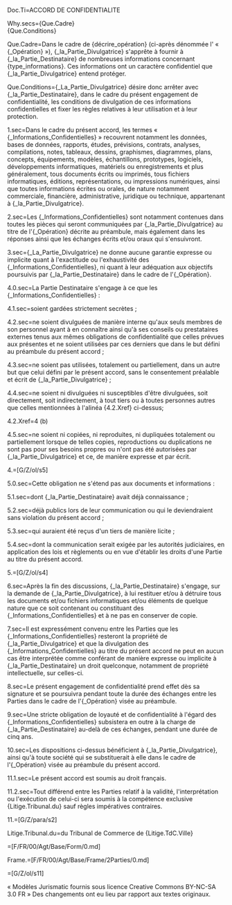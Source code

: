 Doc.Ti=ACCORD DE CONFIDENTIALITE

Why.secs={Que.Cadre}<br>{Que.Conditions}

Que.Cadre=Dans le cadre de {décrire_opération} (ci-après dénommée l' « {_Opération} »), {_la_Partie_Divulgatrice} s'apprête à fournir à {_la_Partie_Destinataire} de nombreuses informations concernant {type_informations}. Ces informations ont un caractère confidentiel que {_la_Partie_Divulgatrice} entend protéger.

Que.Conditions={_La_Partie_Divulgatrice} désire donc arrêter avec {_la_Partie_Destinataire}, dans le cadre du présent engagement de confidentialité, les conditions de divulgation de ces informations confidentielles et fixer les règles relatives à leur utilisation et à leur protection.

1.sec=Dans le cadre du présent accord, les termes « {_Informations_Confidentielles} » recouvrent notamment les données, bases de données, rapports, études, prévisions, contrats, analyses, compilations, notes, tableaux, dessins, graphismes, diagrammes, plans, concepts, équipements, modèles, échantillons, prototypes, logiciels, développements informatiques, matériels ou enregistrements et plus généralement, tous documents écrits ou imprimés, tous fichiers informatiques, éditions, représentations, ou impressions numériques, ainsi que toutes informations écrites ou orales, de nature notamment commerciale, financière, administrative, juridique ou technique, appartenant à {_la_Partie_Divulgatrice}.

2.sec=Les {_Informations_Confidentielles} sont notamment contenues dans toutes les pièces qui seront communiquées par {_la_Partie_Divulgatrice} au titre de l'{_Opération} décrite au préambule, mais également dans les réponses ainsi que les échanges écrits et/ou oraux qui s'ensuivront.

3.sec={_La_Partie_Divulgatrice} ne donne aucune garantie expresse ou implicite quant à l'exactitude ou l'exhaustivité des {_Informations_Confidentielles}, ni quant à leur adéquation aux objectifs poursuivis par {_la_Partie_Destinataire} dans le cadre de l'{_Opération}.

4.0.sec=La Partie Destinataire s'engage à ce que les {_Informations_Confidentielles} :

4.1.sec=soient gardées strictement secrètes ;

4.2.sec=ne soient divulguées de manière interne qu'aux seuls membres de son personnel ayant à en connaître ainsi qu'à ses conseils ou prestataires externes tenus aux mêmes obligations de confidentialité que celles prévues aux présentes et ne soient utilisées par ces derniers que dans le but défini au préambule du présent accord ;

4.3.sec=ne soient pas utilisées, totalement ou partiellement, dans un autre but que celui défini par le présent accord, sans le consentement préalable et écrit de {_la_Partie_Divulgatrice} ;

4.4.sec=ne soient ni divulguées ni susceptibles d'être divulguées, soit directement, soit indirectement, à tout tiers ou à toutes personnes autres que celles mentionnées à l'alinéa {4.2.Xref} ci-dessus;

4.2.Xref=4 (b)

4.5.sec=ne soient ni copiées, ni reproduites, ni dupliquées totalement ou partiellement lorsque de telles copies, reproductions ou duplications ne sont pas pour ses besoins propres ou n'ont pas été autorisées par {_la_Partie_Divulgatrice} et ce, de manière expresse et par écrit.

4.=[G/Z/ol/s5]

5.0.sec=Cette obligation ne s'étend pas aux documents et informations :

5.1.sec=dont {_la_Partie_Destinataire} avait déjà connaissance ;

5.2.sec=déjà publics lors de leur communication ou qui le deviendraient sans violation du présent accord ;

5.3.sec=qui auraient été reçus d'un tiers de manière licite ;

5.4.sec=dont la communication serait exigée par les autorités judiciaires, en application des lois et règlements ou en vue d'établir les droits d'une Partie au titre du présent accord.

5.=[G/Z/ol/s4]

6.sec=Après la fin des discussions, {_la_Partie_Destinataire} s'engage, sur la demande de {_la_Partie_Divulgatrice}, à lui restituer et/ou à détruire tous les documents et/ou fichiers informatiques et/ou éléments de quelque nature que ce soit contenant ou constituant des {_Informations_Confidentielles} et à ne pas en conserver de copie.

7.sec=Il est expressément convenu entre les Parties que les {_Informations_Confidentielles} resteront la propriété de {_la_Partie_Divulgatrice} et que la divulgation des {_Informations_Confidentielles} au titre du présent accord ne peut en aucun cas être interprétée comme conférant de manière expresse ou implicite à {_la_Partie_Destinataire} un droit quelconque, notamment de propriété intellectuelle, sur celles-ci.

8.sec=Le présent engagement de confidentialité prend effet dès sa signature et se poursuivra pendant toute la durée des échanges entre les Parties dans le cadre de l'{_Opération} visée au préambule.

9.sec=Une stricte obligation de loyauté et de confidentialité à l'égard des {_Informations_Confidentielles} subsistera en outre à la charge de {_la_Partie_Destinataire} au-delà de ces échanges, pendant une durée de cinq ans.

10.sec=Les dispositions ci-dessus bénéficient à {_la_Partie_Divulgatrice}, ainsi qu'à toute société qui se substituerait à elle dans le cadre de l'{_Opération} visée au préambule du présent accord.

11.1.sec=Le présent accord est soumis au droit français.

11.2.sec=Tout différend entre les Parties relatif à la validité, l'interprétation ou l'exécution de celui-ci sera soumis à la compétence exclusive {Litige.Tribunal.du} sauf règles impératives contraires.

11.=[G/Z/para/s2]

Litige.Tribunal.du=du Tribunal de Commerce de {Litige.TdC.Ville}

=[F/FR/00/Agt/Base/Form/0.md]

Frame.=[F/FR/00/Agt/Base/Frame/2Parties/0.md]

=[G/Z/ol/s11]

« Modèles Jurismatic fournis sous licence Creative Commons BY-NC-SA 3.0 FR » Des changements ont eu lieu par rapport aux textes originaux.

